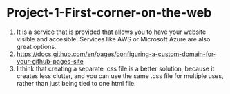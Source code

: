 # Project-1-First-corner-on-the-web

1. It is a service that is provided that allows you to have your website visible and accesible. Services like AWS or Microsoft Azure are also great options.
2. https://docs.github.com/en/pages/configuring-a-custom-domain-for-your-github-pages-site
3. I think that creating a separate .css file is a better solution, because it creates less clutter, and you can use the same .css file for multiple uses, rather than just being tied to one html file.
